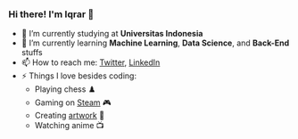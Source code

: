 ### Hi there! I'm Iqrar 👋

- 🔭 I’m currently studying at **Universitas Indonesia**
- 🌱 I’m currently learning **Machine Learning**, **Data Science**, and **Back-End** stuffs
- 📫 How to reach me: [Twitter](https://twitter.com/iqrar99_), [LinkedIn](https://www.linkedin.com/in/iqrar99/)
- ⚡ Things I love besides coding:
  * Playing chess ♟️
  * Gaming on [Steam](steamcommunity.com/id/iqrar99/) 🎮
  * Creating [artwork](https://www.instagram.com/iqrar99.art/) 🎨
  * Watching anime 📺
